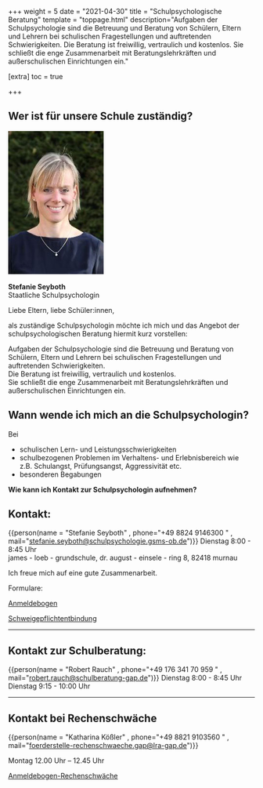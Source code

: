 +++
weight = 5
date = "2021-04-30"
title = "Schulpsychologische Beratung"
template = "toppage.html"
description="Aufgaben der Schulpsychologie sind die Betreuung und Beratung von Schülern, Eltern und Lehrern bei schulischen Fragestellungen und auftretenden Schwierigkeiten. Die Beratung ist freiwillig, vertraulich und kostenlos. Sie schließt die enge Zusammenarbeit mit Beratungslehrkräften und außerschulischen Einrichtungen ein."

[extra]
toc = true

+++

## Wer ist für unsere Schule zuständig?

![](images/Foto_Seyboth.jpg)

**Stefanie Seyboth**  
Staatliche Schulpsychologin

Liebe Eltern, liebe Schüler:innen,

als zuständige Schulpsychologin möchte ich mich und das Angebot der schulpsychologischen Beratung hiermit kurz vorstellen:  
  
Aufgaben der Schulpsychologie sind die Betreuung und Beratung von Schülern, Eltern und Lehrern bei schulischen Fragestellungen und auftretenden Schwierigkeiten.  
Die Beratung ist freiwillig, vertraulich und kostenlos.  
Sie schließt die enge Zusammenarbeit mit Beratungslehrkräften und außerschulischen Einrichtungen ein.

## Wann wende ich mich an die Schulpsychologin?

Bei

- schulischen Lern- und Leistungsschwierigkeiten
- schulbezogenen Problemen im Verhaltens- und Erlebnisbereich wie  
    z.B. Schulangst, Prüfungsangst, Aggressivität etc.
- besonderen Begabungen

**Wie kann ich Kontakt zur Schulpsychologin aufnehmen?**

## Kontakt:
{{person(name = "Stefanie Seyboth" , phone="+49 8824 9146300 " , mail="stefanie.seyboth@schulpsychologie.gsms-ob.de")}}
Dienstag 8:00 - 8:45 Uhr  
james - loeb - grundschule, dr. august - einsele - ring 8, 82418 murnau  

Ich freue mich auf eine gute Zusammenarbeit.  

Formulare:

[Anmeldebogen](https://volksschule-partenkirchen.de/wp-content/uploads/Anmeldebogen-GS-MS-SchütteGarmisch-1.pdf)

[Schweigepflichtentbindung](https://volksschule-partenkirchen.de/wp-content/uploads/Schweigepflichtentbindung.pdf)

* * *

## Kontakt zur Schulberatung:

{{person(name = "Robert Rauch" , phone="+49 176 341 70 959 " , mail="robert.rauch@schulberatung-gap.de")}}
Dienstag 8:00 - 8:45 Uhr  
Dienstag 9:15 - 10:00 Uhr  

* * *

## Kontakt bei Rechenschwäche


{{person(name = "Katharina Kößler" , phone="+49  8821  9103560   " , mail="foerderstelle-rechenschwaeche.gap@lra-gap.de")}}

Montag 12.00 Uhr – 12.45 Uhr  

[Anmeldebogen-Rechenschwäche](https://volksschule-partenkirchen.de/wp-content/uploads/Anmeldebogen-Rechenschwäche.pdf)
